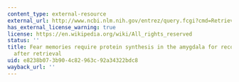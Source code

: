 ```yaml
---
content_type: external-resource
external_url: http://www.ncbi.nlm.nih.gov/entrez/query.fcgi?cmd=Retrieve&db=PubMed&dopt=Citation&list_uids=10963596
has_external_license_warning: true
license: https://en.wikipedia.org/wiki/All_rights_reserved
status: ''
title: Fear memories require protein synthesis in the amygdala for reconsolidation
  after retrieval
uid: e8238b07-3b90-4c82-963c-92a34322bdc8
wayback_url: ''
---
```

